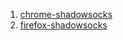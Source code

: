 1. [chrome-shadowsocks](https://www.vpnto.net/posts/chrome-shadowsocks/)
2. [firefox-shadowsocks](https://www.vpnto.net/posts/firefox-shadowsocks/)